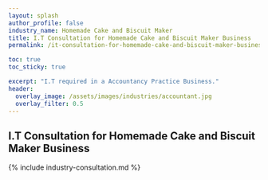 ```yaml
---
layout: splash 
author_profile: false 
industry_name: Homemade Cake and Biscuit Maker
title: I.T Consultation for Homemade Cake and Biscuit Maker Business
permalink: /it-consultation-for-homemade-cake-and-biscuit-maker-business

toc: true
toc_sticky: true

excerpt: "I.T required in a Accountancy Practice Business."
header:
  overlay_image: /assets/images/industries/accountant.jpg
  overlay_filter: 0.5 
---
```


## I.T Consultation for Homemade Cake and Biscuit Maker Business

{% include industry-consultation.md %}
